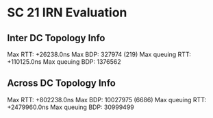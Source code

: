 # SC 21 IRN Evaluation

## Inter DC Topology Info

Max RTT: +26238.0ns
Max BDP: 327974 (219)
Max queuing RTT: +110125.0ns
Max queuing BDP: 1376562

## Across DC Topology Info

Max RTT: +802238.0ns
Max BDP: 10027975 (6686)
Max queuing RTT: +2479960.0ns
Max queuing BDP: 30999499
